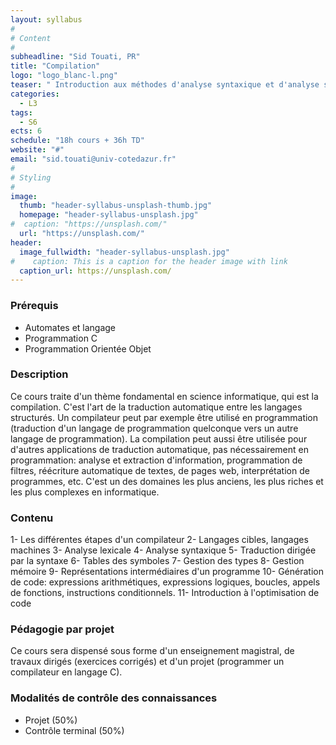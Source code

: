 ```yaml
---
layout: syllabus
#
# Content
#
subheadline: "Sid Touati, PR"
title: "Compilation"
logo: "logo_blanc-l.png"
teaser: " Introduction aux méthodes d'analyse syntaxique et d'analyse sémantique, dans le cadre de la construction de compilateurs et de traduction d'un formalisme en un autre."
categories:
  - L3
tags:
  - S6
ects: 6
schedule: "18h cours + 36h TD"
website: "#"
email: "sid.touati@univ-cotedazur.fr"
#
# Styling
#
image:
  thumb: "header-syllabus-unsplash-thumb.jpg"
  homepage: "header-syllabus-unsplash.jpg"
#  caption: "https://unsplash.com/"
  url: "https://unsplash.com/"
header:
  image_fullwidth: "header-syllabus-unsplash.jpg"
#    caption: This is a caption for the header image with link
  caption_url: https://unsplash.com/  
---
```


### Prérequis

- Automates et langage
- Programmation C
- Programmation Orientée Objet

###  Description ###

Ce cours traite d'un thème fondamental en science informatique, qui est la compilation. C'est l'art de la traduction automatique entre les langages structurés. Un compilateur peut par exemple être utilisé en programmation (traduction d'un langage de programmation quelconque vers un autre langage de programmation). La compilation peut aussi être utilisée pour d'autres applications de traduction automatique, pas nécessairement en programmation: analyse et extraction d'information, programmation de filtres, réécriture automatique de textes, de pages web, interprétation de programmes, etc. C'est un des domaines les plus anciens, les plus riches et les plus complexes en informatique.

### Contenu

1- Les différentes étapes d'un compilateur
2- Langages cibles, langages machines
3- Analyse lexicale
4- Analyse syntaxique
5- Traduction dirigée par la syntaxe
6- Tables des symboles
7- Gestion des types
8- Gestion mémoire
9- Représentations intermédiaires d'un programme
10- Génération de code: expressions arithmétiques, expressions logiques, boucles, appels de fonctions, instructions conditionnels.
11- Introduction à l'optimisation de code

### Pédagogie par projet

Ce cours sera dispensé sous forme d'un enseignement magistral, de travaux dirigés (exercices corrigés) et d'un projet (programmer un compilateur en langage C).

###  Modalités de contrôle des connaissances ###

- Projet (50%)
- Contrôle terminal (50%)

